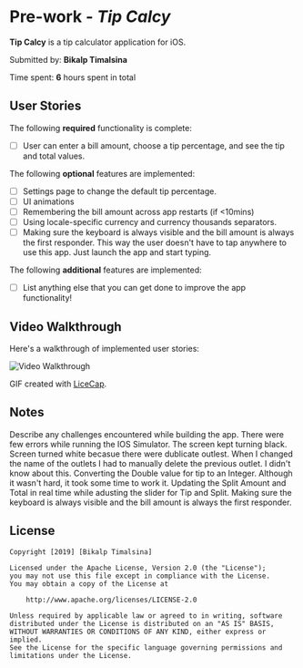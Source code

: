 # Pre-work - *Tip Calcy*

**Tip Calcy** is a tip calculator application for iOS.

Submitted by: **Bikalp Timalsina**

Time spent: **6** hours spent in total

## User Stories

The following **required** functionality is complete:

* [ ] User can enter a bill amount, choose a tip percentage, and see the tip and total values.

The following **optional** features are implemented:
* [ ] Settings page to change the default tip percentage.
* [ ] UI animations
* [ ] Remembering the bill amount across app restarts (if <10mins)
* [ ] Using locale-specific currency and currency thousands separators.
* [ ] Making sure the keyboard is always visible and the bill amount is always the first responder. This way the user doesn't have to tap anywhere to use this app. Just launch the app and start typing.

The following **additional** features are implemented:

- [ ] List anything else that you can get done to improve the app functionality!

## Video Walkthrough 

Here's a walkthrough of implemented user stories:

<img src='http://i.imgur.com/link/to/your/gif/file.gif' title='Video Walkthrough' width='' alt='Video Walkthrough' />

GIF created with [LiceCap](http://www.cockos.com/licecap/).

## Notes

Describe any challenges encountered while building the app.
There were few errors while running the IOS Simulator. The screen kept turning black.
Screen turned white becasue there were dublicate outlest.
When I changed the name of the outlets I had to manually delete the previous outlet. I didn't know about this.
Converting the Double value for tip to an Integer. Although it wasn't hard, it took some time to work it.
Updating the Split Amount and Total in real time while adusting the slider for Tip and Split.
Making sure the keyboard is always visible and the bill amount is always the first responder.


## License

    Copyright [2019] [Bikalp Timalsina]

    Licensed under the Apache License, Version 2.0 (the "License");
    you may not use this file except in compliance with the License.
    You may obtain a copy of the License at

        http://www.apache.org/licenses/LICENSE-2.0

    Unless required by applicable law or agreed to in writing, software
    distributed under the License is distributed on an "AS IS" BASIS,
    WITHOUT WARRANTIES OR CONDITIONS OF ANY KIND, either express or implied.
    See the License for the specific language governing permissions and
    limitations under the License.
